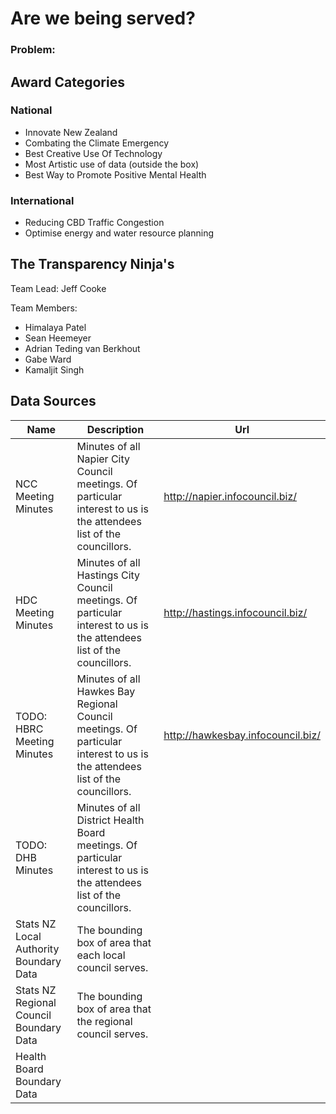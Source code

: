 # Are we being served?

### Problem: 



## Award Categories

### National

 - Innovate New Zealand
 - Combating the Climate Emergency
 - Best Creative Use Of Technology
 - Most Artistic use of data (outside the box)
 - Best Way to Promote Positive Mental Health
 
 ### International

 - Reducing CBD Traffic Congestion
 - Optimise energy and water resource planning
 
## The Transparency Ninja's 
  Team Lead: Jeff Cooke
  
  Team Members: 
  
   - Himalaya Patel
   - Sean Heemeyer
   - Adrian Teding van Berkhout
   - Gabe Ward
   - Kamaljit Singh
   
## Data Sources

| Name | Description | Url |
| ------------- | ------------- | ------------- |
| NCC Meeting Minutes | Minutes of all Napier City Council meetings. Of particular interest to us is the attendees list of the councillors. | http://napier.infocouncil.biz/ |
| HDC Meeting Minutes | Minutes of all Hastings City Council meetings. Of particular interest to us is the attendees list of the councillors. | http://hastings.infocouncil.biz/ |
| TODO: HBRC Meeting Minutes | Minutes of all Hawkes Bay Regional Council meetings. Of particular interest to us is the attendees list of the councillors. | http://hawkesbay.infocouncil.biz/ |
| TODO: DHB Minutes | Minutes of all District Health Board meetings. Of particular interest to us is the attendees list of the councillors. | |
| Stats NZ Local Authority Boundary Data | The bounding box of area that each local council serves.  | |
| Stats NZ Regional Council Boundary Data | The bounding box of area that the regional council serves. | | 
| Health Board Boundary Data | | |
